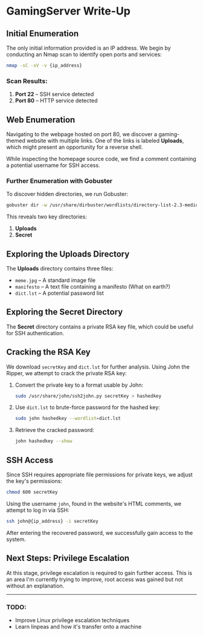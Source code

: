 # GamingServer Write-Up

## Initial Enumeration

The only initial information provided is an IP address. We begin by conducting an Nmap scan to identify open ports and services:

```bash
nmap -sC -sV -v {ip_address}
```

### Scan Results:
1. **Port 22** – SSH service detected
2. **Port 80** – HTTP service detected

## Web Enumeration

Navigating to the webpage hosted on port 80, we discover a gaming-themed website with multiple links. One of the links is labeled **Uploads**, which might present an opportunity for a reverse shell.

While inspecting the homepage source code, we find a comment containing a potential username for SSH access.

### Further Enumeration with Gobuster

To discover hidden directories, we run Gobuster:

```bash
gobuster dir -w /usr/share/dirbuster/wordlists/directory-list-2.3-medium.txt -u {ip_address}
```

This reveals two key directories:
1. **Uploads**
2. **Secret**

## Exploring the Uploads Directory

The **Uploads** directory contains three files:
- `meme.jpg` – A standard image file
- `manifesto` – A text file containing a manifesto (What on earth?)
- `dict.lst` – A potential password list

## Exploring the Secret Directory

The **Secret** directory contains a private RSA key file, which could be useful for SSH authentication.

## Cracking the RSA Key

We download `secretKey` and `dict.lst` for further analysis. Using John the Ripper, we attempt to crack the private RSA key:

1. Convert the private key to a format usable by John:
   ```bash
   sudo /usr/share/john/ssh2john.py secretKey > hashedkey
   ```

2. Use `dict.lst` to brute-force password for the hashed key:
   ```bash
   sudo john hashedkey --wordlist=dict.lst
   ```

3. Retrieve the cracked password:
   ```bash
   john hashedkey --show
   ```

## SSH Access

Since SSH requires appropriate file permissions for private keys, we adjust the key's permissions:

```bash
chmod 600 secretKey
```

Using the username `john`, found in the website's HTML comments, we attempt to log in via SSH:

```bash
ssh john@{ip_address} -i secretKey
```

After entering the recovered password, we successfully gain access to the system.

## Next Steps: Privilege Escalation

At this stage, privilege escalation is required to gain further access. This is an area I'm currently trying to improve, root access was gained but not without an explanation.

---
### TODO:
- Improve Linux privilege escalation techniques
- Learn linpeas and how it's transfer onto a machine






